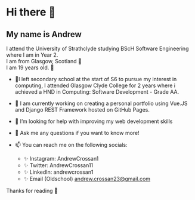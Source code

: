 # Hi there 👋

<!--
**AndrewCrossan1/AndrewCrossan1** is a ✨ _special_ ✨ repository because its `README.md` (this file) appears on your GitHub profile.

Here are some ideas to get you started:

- 🔭 I’m currently working on ...
- 🌱 I’m currently learning ...
- 👯 I’m looking to collaborate on ...
- 🤔 I’m looking for help with ...
- 💬 Ask me about ...
- 📫 How to reach me: ...
- 😄 Pronouns: ...
- ⚡ Fun fact: ...
-->

## My name is Andrew

 I attend the University of Strathclyde studying BScH Software Engineering where I am in Year 2.<br/>
 I am from Glasgow, Scotland :scotland:<br/>
 I am 19 years old. :cake:<br/>

- 🤔I left secondary school at the start of S6 to pursue my interest in computing, I attended Glasgow Clyde College for 2 years where i achieved a HND in Computing: Software Development - Grade AA.

- 🌱 I am currently working on creating a personal portfolio using Vue.JS and Django REST Framework hosted on GitHub Pages.

- 🤔 I’m looking for help with improving my web development skills

- 💬 Ask me any questions if you want to know more!

- 📫 You can reach me on the following socials:
  - :sparkles: Instagram: AndrewCrossan1
  - :sparkles: Twitter: AndrewCrossan11
  - :sparkles: LinkedIn: andrewcrossan1
  - :sparkles: Email (Oldschool) andrew.crossan23@gmail.com

Thanks for reading :wave:
